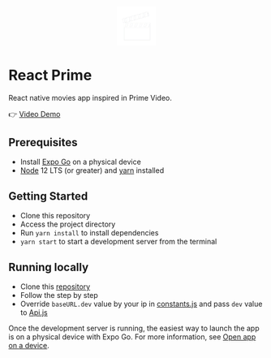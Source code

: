 <div align='center'>
  <img style="width:15%" src='src/assets/icon-without-background.png'/>
</div>

# React Prime

React native movies app inspired in Prime Video.

👉 <a href='https://drive.google.com/file/d/1E4tyBsSy_g6H1CZqJmXQseruj8a-_ut6/view?usp=drive_link'>Video Demo</a>

## Prerequisites

- Install [Expo Go](https://expo.dev/client) on a physical device
- [Node](https://nodejs.org/en) 12 LTS (or greater) and [yarn](https://classic.yarnpkg.com/lang/en/docs/install/#windows-stable) installed

## Getting Started

- Clone this repository
- Access the project directory
- Run `yarn install` to install dependencies
- `yarn start` to start a development server from the terminal

## Running locally

- Clone this [repository](https://github.com/rxvinicius/movies-api)
- Follow the step by step
- Override `baseURL.dev` value by your ip in [constants.js](src/shared/constants.js) and pass `dev` value to [Api.js](src/services/Api.js)

Once the development server is running, the easiest way to launch the app is on a physical device with Expo Go. For more information, see [Open app on a device](https://docs.expo.dev/get-started/create-a-project/#open-the-app-on-your-device).
